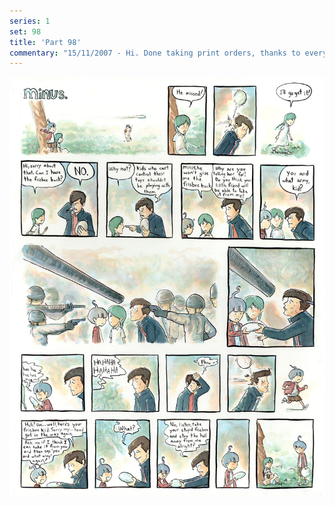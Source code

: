 ```yaml
---
series: 1
set: 98
title: 'Part 98'
commentary: "15/11/2007 - Hi. Done taking print orders, thanks to everyone who ordered one. The next update will be on the 29th."
---
```


![](../../../../assets/minus/part-98/minus98.jpg)